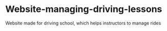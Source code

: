 # Website-managing-driving-lessons
Website made for driving school, which helps instructors to manage rides
